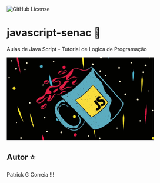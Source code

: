 ![GitHub License](https://img.shields.io/github/license/PatrickHeiisen/javascript-senac?style=plastic)

# javascript-senac :rocket:
Aulas de Java Script - Tutorial de Logica de Programação

<img src="https://github.com/PatrickHeiisen/javascript-senac/blob/main/java.jpg" alt="JavaScript" width="400"/>

## Autor :star:
Patrick G Correia !!!
